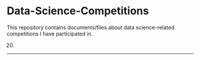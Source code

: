 # Data-Science-Competitions
This repository contains documents/files about data science-related competitions I have participated in.

20.
---
